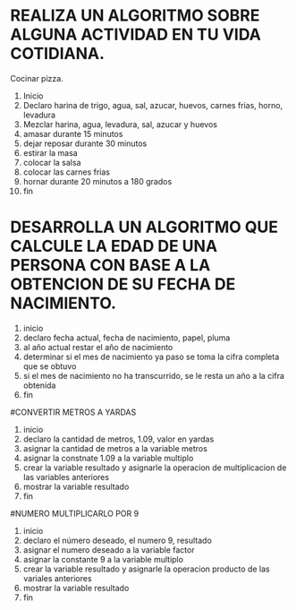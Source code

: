 # REALIZA UN ALGORITMO SOBRE ALGUNA ACTIVIDAD EN TU VIDA COTIDIANA.

Cocinar pizza.
1. Inicio
2. Declaro harina de trigo, agua, sal, azucar, huevos, carnes frias, horno, levadura
3. Mezclar harina, agua, levadura, sal, azucar y huevos
4. amasar durante 15 minutos
5. dejar reposar durante 30 minutos
6. estirar la masa
7. colocar la salsa
8. colocar las carnes frias
9. hornar durante 20 minutos a 180 grados
10. fin 




# DESARROLLA UN ALGORITMO QUE CALCULE LA EDAD DE UNA PERSONA CON BASE A LA OBTENCION DE SU FECHA DE NACIMIENTO.

1. inicio
2. declaro fecha actual, fecha de nacimiento, papel, pluma
3. al año actual restar el año de nacimiento
4. determinar si el mes de nacimiento ya paso se toma la cifra completa que se obtuvo
5. si el mes de nacimiento no ha transcurrido, se le resta un año a la cifra obtenida
6. fin

#CONVERTIR METROS A YARDAS
1. inicio
2. declaro la cantidad de metros, 1.09, valor en yardas
3. asignar la cantidad de metros a la variable metros
4. asignar la constnate 1.09 a la variable multiplo
5. crear la variable resultado y asignarle la operacion de multiplicacion de las variables anteriores
6. mostrar la variable resultado
7. fin


#NUMERO MULTIPLICARLO POR 9
1. inicio
2. declaro el número deseado, el numero 9, resultado 
3. asignar el numero deseado a la variable factor
4. asignar la constante 9 a la variable multiplo
5. crear la variable resultado y asignarle la operacion producto de las variales anteriores
6. mostrar la variable resultado
7. fin
